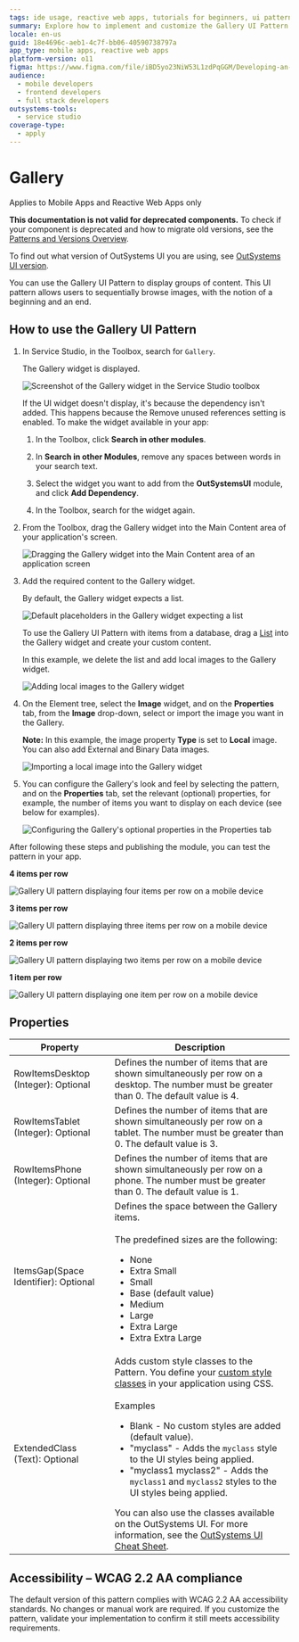 ```yaml
---
tags: ide usage, reactive web apps, tutorials for beginners, ui patterns, gallery pattern
summary: Explore how to implement and customize the Gallery UI Pattern in OutSystems 11 (O11) for displaying content in mobile and reactive web apps.
locale: en-us
guid: 18e4696c-aeb1-4c7f-bb06-40590738797a
app_type: mobile apps, reactive web apps
platform-version: o11
figma: https://www.figma.com/file/iBD5yo23NiW53L1zdPqGGM/Developing-an-Application?type=design&node-id=201%3A36&mode=design&t=ANpsYvOCthr9AWot-1
audience:
  - mobile developers
  - frontend developers
  - full stack developers
outsystems-tools:
  - service studio
coverage-type:
  - apply
---
```


# Gallery

<div class="info" markdown="1">

Applies to Mobile Apps and Reactive Web Apps only

</div>

<div class="info" markdown="1">

**This documentation is not valid for deprecated components.** To check if your component is deprecated and how to migrate old versions, see the [Patterns and Versions Overview](https://outsystemsui.outsystems.com/OutsystemsUiWebsite/MigrationOverview).

To find out what version of OutSystems UI you are using, see [OutSystems UI version](../../intro.md#outsystems-ui-version).

</div>

You can use the Gallery UI Pattern to display groups of content. This UI pattern allows users to sequentially browse images, with the notion of a beginning and an end.

## How to use the Gallery UI Pattern

1. In Service Studio, in the Toolbox, search for `Gallery`.

    The Gallery widget is displayed.

    ![Screenshot of the Gallery widget in the Service Studio toolbox](images/gallery-widget-ss.png "Gallery Widget in Service Studio")

    If the UI widget doesn't display, it's because the dependency isn't added. This happens because the Remove unused references setting is enabled. To make the widget available in your app:

    1. In the Toolbox, click **Search in other modules**.

    1. In **Search in other Modules**, remove any spaces between words in your search text.

    1. Select the widget you want to add from the **OutSystemsUI** module, and click **Add Dependency**.

    1. In the Toolbox, search for the widget again.

1. From the Toolbox, drag the Gallery widget into the Main Content area of your application's screen.

    ![Dragging the Gallery widget into the Main Content area of an application screen](images/gallery-dragwidget-ss.png "Dragging Gallery Widget to Screen")

1. Add the required content to the Gallery widget.

    By default, the Gallery widget expects a list.

    ![Default placeholders in the Gallery widget expecting a list](images/gallery-list-ss.png "Gallery Widget Placeholders")

    To use the Gallery UI Pattern with items from a database, drag a [List](<../../../../../ref/lang/auto/servicestudio-plugin-nrwidgets-list.md>) into the Gallery widget and create your custom content.

    In this example, we delete the list and add local images to the Gallery widget.

    ![Adding local images to the Gallery widget](images/gallery-image-ss.png "Adding Images to Gallery")

1. On the Element tree, select the **Image** widget, and on the **Properties** tab, from the **Image** drop-down, select or import the image you want in the Gallery.

    **Note:** In this example, the image property **Type** is set to **Local** image. You can also add External and Binary Data images.

    ![Importing a local image into the Gallery widget](images/gallery-localimage-ss.png "Importing Local Images")
  
1. You can configure the Gallery's look and feel by selecting the pattern, and on the **Properties** tab, set the relevant (optional) properties, for example, the number of items you want to display on each device (see below for examples).

    ![Configuring the Gallery's optional properties in the Properties tab](images/gallery-properties-ss.png "Setting Optional Properties")

After following these steps and publishing the module, you can test the pattern in your app.

**4 items per row**

![Gallery UI pattern displaying four items per row on a mobile device](images/gallerymob-14-ss.png "Gallery with 4 Items Per Row")

**3 items per row**

![Gallery UI pattern displaying three items per row on a mobile device](images/gallerymob-15-ss.png "Gallery with 3 Items Per Row")

**2 items per row**

![Gallery UI pattern displaying two items per row on a mobile device](images/gallerymob-16-ss.png "Gallery with 2 Items Per Row")

**1 item per row**

![Gallery UI pattern displaying one item per row on a mobile device](images/gallerymob-17-ss.png "Gallery with 1 Item Per Row")

## Properties

|Property|Description|
|---|---|
|RowItemsDesktop (Integer): Optional|Defines the number of items that are shown simultaneously per row on a desktop. The number must be greater than 0. The default value is 4.|
|RowItemsTablet (Integer): Optional|Defines the number of items that are shown simultaneously per row on a tablet. The number must be greater than 0. The default value is 3.|
|RowItemsPhone (Integer): Optional|Defines the number of items that are shown simultaneously per row on a phone. The number must be greater than 0. The default value is 1.|
|ItemsGap(Space Identifier): Optional |Defines the space between the Gallery items. <br/><br/> The predefined sizes are the following:<ul><li>None</li><li>Extra Small</li><li>Small</li><li>Base (default value)</li><li>Medium</li><li>Large</li><li>Extra Large</li><li>Extra Extra Large</li></ul>|
|ExtendedClass (Text): Optional|Adds custom style classes to the Pattern. You define your [custom style classes](../../../look-feel/css.md) in your application using CSS.<br/><br/> Examples <ul><li>Blank - No custom styles are added (default value).</li><li>"myclass" - Adds the ``myclass`` style to the UI styles being applied.</li><li>"myclass1 myclass2" - Adds the ``myclass1`` and ``myclass2`` styles to the UI styles being applied.</li></ul>You can also use the classes available on the OutSystems UI. For more information, see the [OutSystems UI Cheat Sheet](https://outsystemsui.outsystems.com/OutSystemsUIWebsite/CheatSheet). |

## Accessibility – WCAG 2.2 AA compliance

The default version of this pattern complies with WCAG 2.2 AA accessibility standards. No changes or manual work are required. If you customize the pattern, validate your implementation to confirm it still meets accessibility requirements.
